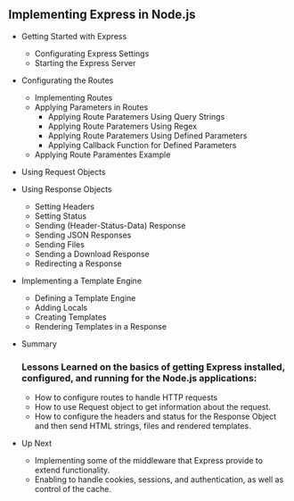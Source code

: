 ## Implementing Express in Node.js 

- Getting Started with Express
  - Configurating Express Settings
  - Starting the Express Server
	
- Configurating the Routes
  - Implementing Routes
  - Applying Parameters in Routes
    - Applying Route Paratemers Using Query Strings
    - Applying Route Paratemers Using Regex
    - Applying Route Paratemers Using Defined Parameters
    - Applying Callback Function for Defined Parameters
  - Applying Route Paramentes Example		

- Using Request Objects
	
- Using Response Objects
  - Setting Headers
  - Setting Status
  - Sending (Header-Status-Data) Response
  - Sending JSON Responses
  - Sending Files
  - Sending a Download Response
  - Redirecting a Response

- Implementing a Template Engine
  - Defining a Template Engine
  - Adding Locals
  - Creating Templates
  - Rendering Templates in a Response

- Summary
  ### Lessons Learned on the basics of getting Express installed, configured, and running for the Node.js applications:
  - How to configure routes to handle HTTP requests
  - How to use Request object to get information about the request.
  - How to configure the headers and status for the Response Object and then send HTML strings, files and rendered templates.

- Up Next
  - Implementing some of the middleware that Express provide to extend functionality.
  - Enabling to handle cookies, sessions, and authentication, as well as control of the cache.
